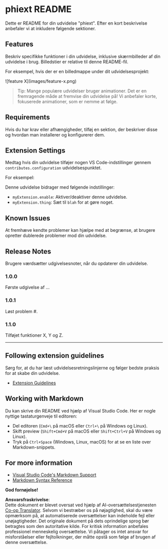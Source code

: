 <!--
CO_OP_TRANSLATOR_METADATA:
{
  "original_hash": "63e2d8f5b452d7842ae393f19ad812c5",
  "translation_date": "2025-05-09T05:28:26+00:00",
  "source_file": "code/09.UpdateSamples/Aug/vscode/phiext/README.md",
  "language_code": "da"
}
-->
# phiext README

Dette er README for din udvidelse "phiext". Efter en kort beskrivelse anbefaler vi at inkludere følgende sektioner.

## Features

Beskriv specifikke funktioner i din udvidelse, inklusive skærmbilleder af din udvidelse i brug. Billedstier er relative til denne README-fil.

For eksempel, hvis der er en billedmappe under dit udvidelsesprojekt:

\!\[feature X\]\(images/feature-x.png\)

> Tip: Mange populære udvidelser bruger animationer. Det er en fremragende måde at fremvise din udvidelse på! Vi anbefaler korte, fokuserede animationer, som er nemme at følge.

## Requirements

Hvis du har krav eller afhængigheder, tilføj en sektion, der beskriver disse og hvordan man installerer og konfigurerer dem.

## Extension Settings

Medtag hvis din udvidelse tilføjer nogen VS Code-indstillinger gennem `contributes.configuration` udvidelsespunktet.

For eksempel:

Denne udvidelse bidrager med følgende indstillinger:

* `myExtension.enable`: Aktiver/deaktiver denne udvidelse.
* `myExtension.thing`: Sæt til `blah` for at gøre noget.

## Known Issues

At fremhæve kendte problemer kan hjælpe med at begrænse, at brugere opretter dublerede problemer mod din udvidelse.

## Release Notes

Brugere værdsætter udgivelsesnoter, når du opdaterer din udvidelse.

### 1.0.0

Første udgivelse af ...

### 1.0.1

Løst problem #.

### 1.1.0

Tilføjet funktioner X, Y og Z.

---

## Following extension guidelines

Sørg for, at du har læst udvidelsesretningslinjerne og følger bedste praksis for at skabe din udvidelse.

* [Extension Guidelines](https://code.visualstudio.com/api/references/extension-guidelines)

## Working with Markdown

Du kan skrive din README ved hjælp af Visual Studio Code. Her er nogle nyttige tastaturgenveje til editoren:

* Del editoren (`Cmd+\` på macOS eller `Ctrl+\` på Windows og Linux).
* Skift preview (`Shift+Cmd+V` på macOS eller `Shift+Ctrl+V` på Windows og Linux).
* Tryk på `Ctrl+Space` (Windows, Linux, macOS) for at se en liste over Markdown-snippets.

## For more information

* [Visual Studio Code's Markdown Support](http://code.visualstudio.com/docs/languages/markdown)
* [Markdown Syntax Reference](https://help.github.com/articles/markdown-basics/)

**God fornøjelse!**

**Ansvarsfraskrivelse**:  
Dette dokument er blevet oversat ved hjælp af AI-oversættelsestjenesten [Co-op Translator](https://github.com/Azure/co-op-translator). Selvom vi bestræber os på nøjagtighed, skal du være opmærksom på, at automatiserede oversættelser kan indeholde fejl eller unøjagtigheder. Det originale dokument på dets oprindelige sprog bør betragtes som den autoritative kilde. For kritisk information anbefales professionel menneskelig oversættelse. Vi påtager os intet ansvar for misforståelser eller fejltolkninger, der måtte opstå som følge af brugen af denne oversættelse.
